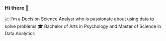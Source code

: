 ### Hi there 👋

:chart_with_upwards_trend: I'm a Decision Science Analyst who is passionate about using data to solve problems 
:mortar_board: Bachelor of Arts in Psychology and Master of Science in Data Analytics 
